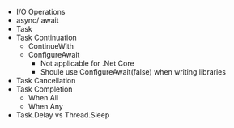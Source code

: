 
- I/O Operations
- async/ await
- Task
- Task Continuation
  + ContinueWith
  + ConfigureAwait
    + Not applicable for .Net Core
    + Shoule use ConfigureAwait(false) when writing libraries
- Task Cancellation
- Task Completion
  + When All
  + When Any
- Task.Delay vs Thread.Sleep
